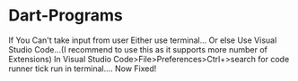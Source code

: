 # Dart-Programs
If You Can't take input from user
Either use terminal...
Or else Use Visual Studio Code...(I recommend to use this as it supports more number of Extensions)
In Visual Studio Code>File>Preferences>Ctrl+>search for code runner tick run in terminal....
Now Fixed!
